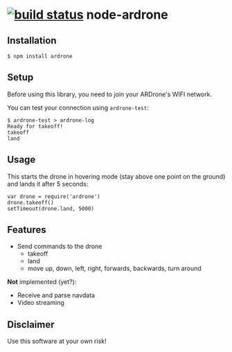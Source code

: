 [![build status](https://secure.travis-ci.org/timjb/node-ardrone.png)](http://travis-ci.org/timjb/node-ardrone)
node-ardrone
============

Installation
------------

	$ npm install ardrone


Setup
-----

Before using this library, you need to join your ARDrone's WIFI network.

You can test your connection using `ardrone-test`:

	$ ardrone-test > ardrone-log
	Ready for takeoff!
	takeoff
	land


Usage
-----

This starts the drone in hovering mode (stay above one point on the ground) and lands it after 5 seconds:

	var drone = require('ardrone')
	drone.takeoff()
	setTimeout(drone.land, 5000)


Features
--------

* Send commands to the drone
  * takeoff
  * land
  * move up, down, left, right, forwards, backwards, turn around

**Not** implemented (yet?):

* Receive and parse navdata
* Video streaming


Disclaimer
-------------

Use this software at your own risk!
